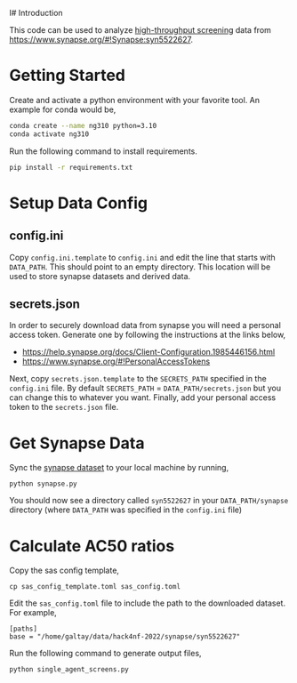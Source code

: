 I# Introduction

This code can be used to analyze [high-throughput screening](https://en.wikipedia.org/wiki/High-throughput_screening)
data from https://www.synapse.org/#!Synapse:syn5522627.


# Getting Started 

Create and activate a python environment with your favorite tool. 
An example for conda would be, 

```bash
conda create --name ng310 python=3.10
conda activate ng310
```

Run the following command to install requirements. 

```bash
pip install -r requirements.txt
```


# Setup Data Config

## config.ini 

Copy `config.ini.template` to `config.ini` and edit the line that starts with `DATA_PATH`. 
This should point to an empty directory.
This location will be used to store synapse datasets and derived data.
 

## secrets.json

In order to securely download data from synapse you will need a personal access token. 
Generate one by following the instructions at the links below, 

* https://help.synapse.org/docs/Client-Configuration.1985446156.html
* https://www.synapse.org/#!PersonalAccessTokens

Next, copy `secrets.json.template` to the `SECRETS_PATH` specified in the `config.ini` file. 
By default `SECRETS_PATH` = `DATA_PATH/secrets.json` but you can change 
this to whatever you want. Finally, add your personal access token to the `secrets.json` file. 

# Get Synapse Data

Sync the [synapse dataset](https://www.synapse.org/#!Synapse:syn5522627)
to your local machine by running, 

```
python synapse.py
```

You should now see a directory called `syn5522627` in your 
`DATA_PATH/synapse` directory (where `DATA_PATH` was specified in the `config.ini` file)

# Calculate AC50 ratios

Copy the sas config template, 

```
cp sas_config_template.toml sas_config.toml
```

Edit the `sas_config.toml` file to include the path to the downloaded dataset.
For example, 

```
[paths]                                                                                                     
base = "/home/galtay/data/hack4nf-2022/synapse/syn5522627" 
```

Run the following command to generate output files, 

```
python single_agent_screens.py
```
